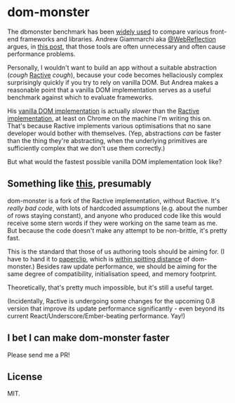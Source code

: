 # dom-monster

The dbmonster benchmark has been [widely used](https://github.com/Rich-Harris/ractive-dbmonster) to compare various front-end frameworks and libraries. Andrew Giammarchi aka [@WebReflection](https://twitter.com/webreflection) argues, in [this post](http://webreflection.blogspot.com/2015/04/the-dom-is-not-slow-your-abstraction-is.html), that those tools are often unnecessary and often cause performance problems.

Personally, I wouldn't want to build an app without a suitable abstraction (*cough* [Ractive](http://ractivejs.org) *cough*), because your code becomes hellaciously complex surprisingly quickly if you try to rely on vanilla DOM. But Andrea makes a reasonable point that a vanilla DOM implementation serves as a useful benchmark against which to evaluate frameworks.

His [vanilla DOM implementation](http://webreflection.github.io/dbmonster/) is actually *slower* than the [Ractive implementation](http://www.rich-harris.co.uk/ractive-dbmonster/), at least on Chrome on the machine I'm writing this on. That's because Ractive implements various optimisations that no sane developer would bother with themselves. (Yep, abstractions *can* be faster than the thing they're abstracting, when the underlying primitives are sufficiently complex that we don't use them correctly.)

But what would the fastest possible vanilla DOM implementation look like?


## Something like [this](http://www.rich-harris.co.uk/dom-monster), presumably

dom-monster is a fork of the Ractive implementation, without Ractive. It's *really bad code*, with lots of hardcoded assumptions (e.g. about the number of rows staying constant), and anyone who produced code like this would receive some stern words if they were working on the same team as me. But because the code doesn't make any attempt to be non-brittle, it's pretty fast.

This is the standard that those of us authoring tools should be aiming for. (I have to hand it to [paperclip](http://paperclipjs.com/), which is [within spitting distance](http://paperclip-dbmonster.herokuapp.com/) of dom-monster.) Besides raw update performance, we should be aiming for the same degree of compatibility, initialisation speed, and memory footprint.

Theoretically, that's pretty much impossible, but it's still a useful target.

(Incidentally, Ractive is undergoing some changes for the upcoming 0.8 version that improve its update performance significantly - even beyond its current React/Underscore/Ember-beating performance. Yay!)


## I bet I can make dom-monster faster

Please send me a PR!


## License

MIT.